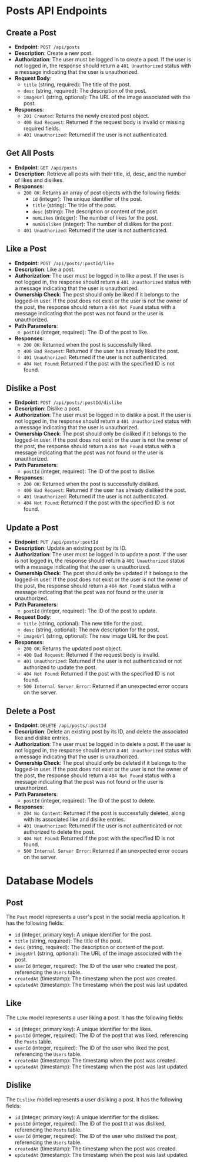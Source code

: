 # Posts API Endpoints

## Create a Post

- **Endpoint**: `POST /api/posts`
- **Description**: Create a new post.
- **Authorization**: The user must be logged in to create a post. If the user is not logged in, the response should return a `401 Unauthorized` status with a message indicating that the user is unauthorized.
- **Request Body**:
  - `title` (string, required): The title of the post.
  - `desc` (string, required): The description of the post.
  - `imageUrl` (string, optional): The URL of the image associated with the post.
- **Responses**:
  - `201 Created`: Returns the newly created post object.
  - `400 Bad Request`: Returned if the request body is invalid or missing required fields.
  - `401 Unauthorized`: Returned if the user is not authenticated.

## Get All Posts

- **Endpoint**: `GET /api/posts`
- **Description**: Retrieve all posts with their title, id, desc, and the number of likes and dislikes.
- **Responses**:
  - `200 OK`: Returns an array of post objects with the following fields:
    - `id` (integer): The unique identifier of the post.
    - `title` (string): The title of the post.
    - `desc` (string): The description or content of the post.
    - `numLikes` (integer): The number of likes for the post.
    - `numDislikes` (integer): The number of dislikes for the post.
  - `401 Unauthorized`: Returned if the user is not authenticated.

## Like a Post

- **Endpoint**: `POST /api/posts/:postId/like`
- **Description**: Like a post.
- **Authorization**: The user must be logged in to like a post. If the user is not logged in, the response should return a `401 Unauthorized` status with a message indicating that the user is unauthorized.
- **Ownership Check**: The post should only be liked if it belongs to the logged-in user. If the post does not exist or the user is not the owner of the post, the response should return a `404 Not Found` status with a message indicating that the post was not found or the user is unauthorized.
- **Path Parameters**:
  - `postId` (integer, required): The ID of the post to like.
- **Responses**:
  - `200 OK`: Returned when the post is successfully liked.
  - `400 Bad Request`: Returned if the user has already liked the post.
  - `401 Unauthorized`: Returned if the user is not authenticated.
  - `404 Not Found`: Returned if the post with the specified ID is not found.

## Dislike a Post

- **Endpoint**: `POST /api/posts/:postId/dislike`
- **Description**: Dislike a post.
- **Authorization**: The user must be logged in to dislike a post. If the user is not logged in, the response should return a `401 Unauthorized` status with a message indicating that the user is unauthorized.
- **Ownership Check**: The post should only be disliked if it belongs to the logged-in user. If the post does not exist or the user is not the owner of the post, the response should return a `404 Not Found` status with a message indicating that the post was not found or the user is unauthorized.
- **Path Parameters**:
  - `postId` (integer, required): The ID of the post to dislike.
- **Responses**:
  - `200 OK`: Returned when the post is successfully disliked.
  - `400 Bad Request`: Returned if the user has already disliked the post.
  - `401 Unauthorized`: Returned if the user is not authenticated.
  - `404 Not Found`: Returned if the post with the specified ID is not found.

## Update a Post

- **Endpoint**: `PUT /api/posts/:postId`
- **Description**: Update an existing post by its ID.
- **Authorization**: The user must be logged in to update a post. If the user is not logged in, the response should return a `401 Unauthorized` status with a message indicating that the user is unauthorized.
- **Ownership Check**: The post should only be updated if it belongs to the logged-in user. If the post does not exist or the user is not the owner of the post, the response should return a `404 Not Found` status with a message indicating that the post was not found or the user is unauthorized.
- **Path Parameters**:
  - `postId` (integer, required): The ID of the post to update.
- **Request Body**:
  - `title` (string, optional): The new title for the post.
  - `desc` (string, optional): The new description for the post.
  - `imageUrl` (string, optional): The new image URL for the post.
- **Responses**:
  - `200 OK`: Returns the updated post object.
  - `400 Bad Request`: Returned if the request body is invalid.
  - `401 Unauthorized`: Returned if the user is not authenticated or not authorized to update the post.
  - `404 Not Found`: Returned if the post with the specified ID is not found.
  - `500 Internal Server Error`: Returned if an unexpected error occurs on the server.

## Delete a Post

- **Endpoint**: `DELETE /api/posts/:postId`
- **Description**: Delete an existing post by its ID, and delete the associated like and dislike entries.
- **Authorization**: The user must be logged in to delete a post. If the user is not logged in, the response should return a `401 Unauthorized` status with a message indicating that the user is unauthorized.
- **Ownership Check**: The post should only be deleted if it belongs to the logged-in user. If the post does not exist or the user is not the owner of the post, the response should return a `404 Not Found` status with a message indicating that the post was not found or the user is unauthorized.
- **Path Parameters**:
  - `postId` (integer, required): The ID of the post to delete.
- **Responses**:
  - `204 No Content`: Returned if the post is successfully deleted, along with its associated like and dislike entries.
  - `401 Unauthorized`: Returned if the user is not authenticated or not authorized to delete the post.
  - `404 Not Found`: Returned if the post with the specified ID is not found.
  - `500 Internal Server Error`: Returned if an unexpected error occurs on the server.

# Database Models

## Post

The `Post` model represents a user's post in the social media application. It has the following fields:

- `id` (integer, primary key): A unique identifier for the post.
- `title` (string, required): The title of the post.
- `desc` (string, required): The description or content of the post.
- `imageUrl` (string, optional): The URL of the image associated with the post.
- `userId` (integer, required): The ID of the user who created the post, referencing the `Users` table.
- `createdAt` (timestamp): The timestamp when the post was created.
- `updatedAt` (timestamp): The timestamp when the post was last updated.

## Like

The `Like` model represents a user liking a post. It has the following fields:

- `id` (integer, primary key): A unique identifier for the likes.
- `postId` (integer, required): The ID of the post that was liked, referencing the `Posts` table.
- `userId` (integer, required): The ID of the user who liked the post, referencing the `Users` table.
- `createdAt` (timestamp): The timestamp when the post was created.
- `updatedAt` (timestamp): The timestamp when the post was last updated.

## Dislike

The `Dislike` model represents a user disliking a post. It has the following fields:

- `id` (integer, primary key): A unique identifier for the dislikes.
- `postId` (integer, required): The ID of the post that was disliked, referencing the `Posts` table.
- `userId` (integer, required): The ID of the user who disliked the post, referencing the `Users` table.
- `createdAt` (timestamp): The timestamp when the post was created.
- `updatedAt` (timestamp): The timestamp when the post was last updated.
